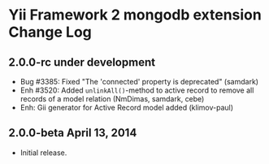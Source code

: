 Yii Framework 2 mongodb extension Change Log
============================================

2.0.0-rc under development
--------------------------

- Bug #3385: Fixed "The 'connected' property is deprecated" (samdark)
- Enh #3520: Added `unlinkAll()`-method to active record to remove all records of a model relation (NmDimas, samdark, cebe)
- Enh: Gii generator for Active Record model added (klimov-paul)


2.0.0-beta April 13, 2014
-------------------------

- Initial release.

